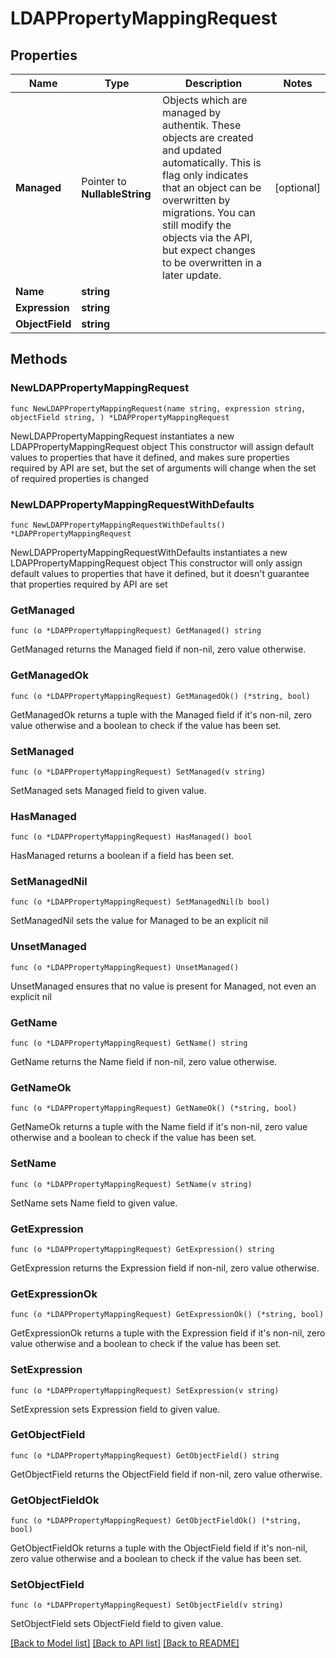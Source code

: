 # LDAPPropertyMappingRequest

## Properties

Name | Type | Description | Notes
------------ | ------------- | ------------- | -------------
**Managed** | Pointer to **NullableString** | Objects which are managed by authentik. These objects are created and updated automatically. This is flag only indicates that an object can be overwritten by migrations. You can still modify the objects via the API, but expect changes to be overwritten in a later update. | [optional] 
**Name** | **string** |  | 
**Expression** | **string** |  | 
**ObjectField** | **string** |  | 

## Methods

### NewLDAPPropertyMappingRequest

`func NewLDAPPropertyMappingRequest(name string, expression string, objectField string, ) *LDAPPropertyMappingRequest`

NewLDAPPropertyMappingRequest instantiates a new LDAPPropertyMappingRequest object
This constructor will assign default values to properties that have it defined,
and makes sure properties required by API are set, but the set of arguments
will change when the set of required properties is changed

### NewLDAPPropertyMappingRequestWithDefaults

`func NewLDAPPropertyMappingRequestWithDefaults() *LDAPPropertyMappingRequest`

NewLDAPPropertyMappingRequestWithDefaults instantiates a new LDAPPropertyMappingRequest object
This constructor will only assign default values to properties that have it defined,
but it doesn't guarantee that properties required by API are set

### GetManaged

`func (o *LDAPPropertyMappingRequest) GetManaged() string`

GetManaged returns the Managed field if non-nil, zero value otherwise.

### GetManagedOk

`func (o *LDAPPropertyMappingRequest) GetManagedOk() (*string, bool)`

GetManagedOk returns a tuple with the Managed field if it's non-nil, zero value otherwise
and a boolean to check if the value has been set.

### SetManaged

`func (o *LDAPPropertyMappingRequest) SetManaged(v string)`

SetManaged sets Managed field to given value.

### HasManaged

`func (o *LDAPPropertyMappingRequest) HasManaged() bool`

HasManaged returns a boolean if a field has been set.

### SetManagedNil

`func (o *LDAPPropertyMappingRequest) SetManagedNil(b bool)`

 SetManagedNil sets the value for Managed to be an explicit nil

### UnsetManaged
`func (o *LDAPPropertyMappingRequest) UnsetManaged()`

UnsetManaged ensures that no value is present for Managed, not even an explicit nil
### GetName

`func (o *LDAPPropertyMappingRequest) GetName() string`

GetName returns the Name field if non-nil, zero value otherwise.

### GetNameOk

`func (o *LDAPPropertyMappingRequest) GetNameOk() (*string, bool)`

GetNameOk returns a tuple with the Name field if it's non-nil, zero value otherwise
and a boolean to check if the value has been set.

### SetName

`func (o *LDAPPropertyMappingRequest) SetName(v string)`

SetName sets Name field to given value.


### GetExpression

`func (o *LDAPPropertyMappingRequest) GetExpression() string`

GetExpression returns the Expression field if non-nil, zero value otherwise.

### GetExpressionOk

`func (o *LDAPPropertyMappingRequest) GetExpressionOk() (*string, bool)`

GetExpressionOk returns a tuple with the Expression field if it's non-nil, zero value otherwise
and a boolean to check if the value has been set.

### SetExpression

`func (o *LDAPPropertyMappingRequest) SetExpression(v string)`

SetExpression sets Expression field to given value.


### GetObjectField

`func (o *LDAPPropertyMappingRequest) GetObjectField() string`

GetObjectField returns the ObjectField field if non-nil, zero value otherwise.

### GetObjectFieldOk

`func (o *LDAPPropertyMappingRequest) GetObjectFieldOk() (*string, bool)`

GetObjectFieldOk returns a tuple with the ObjectField field if it's non-nil, zero value otherwise
and a boolean to check if the value has been set.

### SetObjectField

`func (o *LDAPPropertyMappingRequest) SetObjectField(v string)`

SetObjectField sets ObjectField field to given value.



[[Back to Model list]](../README.md#documentation-for-models) [[Back to API list]](../README.md#documentation-for-api-endpoints) [[Back to README]](../README.md)


